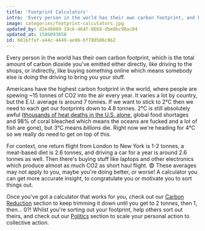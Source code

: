 ```yaml
---
title: 'Footprint Calculators'
intro: 'Every person in the world has their own carbon footprint, and knowing what it is helps fuel the decisions you make.'
image: categories/footprint-calculators.jpg
updated_by: d2e48869-19c6-464f-86b8-dbe8bc98ac04
updated_at: 1586093858
id: 681bffaf-a44c-4449-ae96-bf780506c862
---
```


Every person in the world has their own carbon footprint, which is the total amount of carbon dioxide you've emitted either directly, like driving to the shops, or indirectly, like buying something online which means somebody else is doing the driving to bring you your stuff.

Americans have the highest carbon footprint in the world, where people are spewing ~15 tonnes of CO2 into the air every year. It varies a lot by country, but the E.U. average is around 7 tonnes. If we want to stick to 2°C then we need to each get our footprints down to 4.8 tonnes. 2°C is still absolutely awful ([thousands of heat deaths in the U.S. alone](https://www.carbonbrief.org/limiting-warming-to-1-5c-could-prevent-thousands-of-heat-deaths-in-us-cities), global food shortages and 98% of coral bleached which means the oceans are fucked and a lot of fish are gone), but 3°C means _billions_ die. Right now we're heading for 4°C so we really do need to get on top of this.

For context, one return flight from London to New York is 1-2 tonnes, a meat-based diet is 2.6 tonnes, and driving a car for a year is around 2.6 tonnes as well. Then there's buying stuff like laptops and other electronics which produce almost as much CO2 as short haul flight. 😨 These averages may not apply to you, maybe you're doing better, or worse! A calculator you can get more accurate insight, to congratulate you or motivate you to sort things out.

Once you've got a calculator that works for you, check out our [Carbon Reduction](/carbon-reduction) section to keep trimming it down until you get to 2 tonnes, then 1, then... 0?! Whilst you're sorting out your footprint, help others sort out theirs, and check out our [Politics](/politics) section to scale your personal action to collective action.
